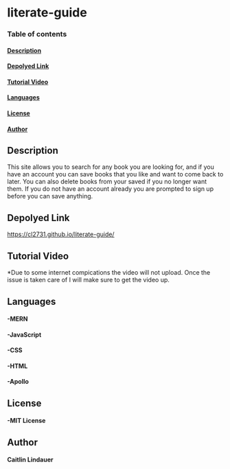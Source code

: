 # literate-guide

### Table of contents
#### [Description](#first)
#### [Depolyed Link](#second)
#### [Tutorial Video](#video)
#### [Languages](#terms)
#### [License](#MIT)
#### [Author](#author)

## Description <a name="first"/>
This site allows you to search for any book you are looking for, and if you have an account you can save books that you like and want to come back to later. You can also delete books from your saved if you no longer want them. If you do not have an account already you are prompted to sign up before you can save anything.

## Depolyed Link<a name="second"/>
https://cl2731.github.io/literate-guide/

## Tutorial Video <a name="video"/>
*Due to some internet compications the video will not upload. Once the issue is taken care of I will make sure to get the video up.

## Languages <a name="terms"/>
#### -MERN
#### -JavaScript
#### -CSS
#### -HTML
#### -Apollo

## License <a name="MIT"/>
#### -MIT License

## Author <a name="author"/>
#### Caitlin Lindauer
